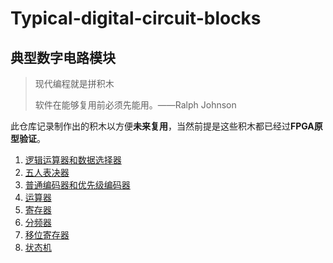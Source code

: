 # Typical-digital-circuit-blocks

## 典型数字电路模块

>现代编程就是拼积木
>
>软件在能够复用前必须先能用。——Ralph Johnson

此仓库记录制作出的积木以方便**未来复用**，当然前提是这些积木都已经过**FPGA原型验证**。  

1. [逻辑运算器和数据选择器](1-MUXandLU)  
1. [五人表决器](2-Voter_5_dip)
1. [普通编码器和优先级编码器](3-Priority_Encode_display)
1. [运算器](4-operator_display)
1. [寄存器](5-32Dff_p_Ap)
1. [分频器](6-slowclock)
1. [移位寄存器](7-ShiftReg_led)
1. [状态机](8-Calendar)
